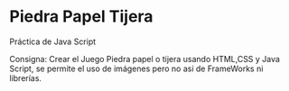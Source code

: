# Piedra Papel Tijera

Práctica de Java Script

 Consigna: 
  Crear el Juego Piedra papel o tijera usando HTML,CSS y Java Script, se permite el uso de imágenes pero no asi de FrameWorks ni librerías.
